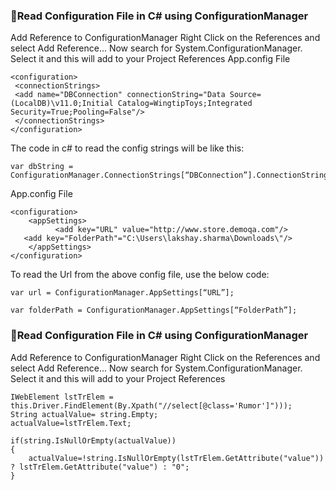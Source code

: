 ### :dart:Read Configuration File in C# using ConfigurationManager
Add Reference to ConfigurationManager
Right Click on the References and select Add Reference... Now search for System.ConfigurationManager. Select it and this will add to your Project References
App.config File
```
<configuration>
 <connectionStrings>
 <add name="DBConnection" connectionString="Data Source=(LocalDB)\v11.0;Initial Catalog=WingtipToys;Integrated Security=True;Pooling=False"/>
 </connectionStrings>
</configuration>
```
The code in c# to read the config strings will be like this:
```
var dbString = ConfigurationManager.ConnectionStrings[“DBConnection”].ConnectionString;
```
App.config File
```
<configuration>
    <appSettings>
          <add key="URL" value="http://www.store.demoqa.com"/>
   <add key="FolderPath"="C:\Users\lakshay.sharma\Downloads\"/>
    </appSettings>
</configuration>
```
To read the Url from the above config file, use the below code:
```
var url = ConfigurationManager.AppSettings[“URL”];

var folderPath = ConfigurationManager.AppSettings[“FolderPath”];
```
### :dart:Read Configuration File in C# using ConfigurationManager
Add Reference to ConfigurationManager
Right Click on the References and select Add Reference... Now search for System.ConfigurationManager. Select it and this will add to your Project References
```
IWebElement lstTrElem = this.Driver.FindElement(By.Xpath("//select[@class='Rumor']")));
String actualValue= string.Empty;
actualValue=lstTrElem.Text; 

if(string.IsNullOrEmpty(actualValue))
{
	actualValue=!string.IsNullOrEmpty(lstTrElem.GetAttribute("value")) ? lstTrElem.GetAttribute("value") : "0";
}
```

